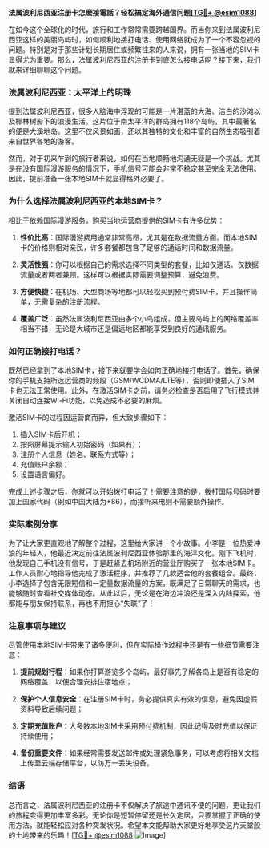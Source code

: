**法属波利尼西亚注册卡怎麽接電話？轻松搞定海外通信问题[[TG💪+ @esim1088](https://t.me/s/esim1088)]**

在如今这个全球化的时代，旅行和工作常常需要跨越国界。而当你来到法属波利尼西亚这样的美丽岛屿时，如何顺利地接打电话、使用网络就成为了一个不容忽视的问题。特别是对于那些计划长期居住或频繁往来的人来说，拥有一张当地的SIM卡显得尤为重要。那么，法属波利尼西亚的注册卡到底怎么接电话呢？接下来，我们就来详细聊聊这个问题。

### 法属波利尼西亚：太平洋上的明珠

提到法属波利尼西亚，很多人脑海中浮现的可能是一片湛蓝的大海、洁白的沙滩以及椰林树影下的浪漫生活。这片位于南太平洋的群岛拥有118个岛屿，其中最著名的便是大溪地岛。这里不仅风景如画，还以其独特的文化和丰富的自然生态吸引着来自世界各地的游客。

然而，对于初来乍到的旅行者来说，如何在当地顺畅地沟通无疑是一个挑战。尤其是在没有国际漫游服务的情况下，手机信号可能会非常不稳定甚至完全无法使用。因此，提前准备一张本地SIM卡就显得格外必要了。

### 为什么选择法属波利尼西亚的本地SIM卡？

相比于依赖国际漫游服务，购买当地运营商提供的SIM卡有许多优势：

1. **性价比高**：国际漫游费用通常非常高昂，尤其是在数据流量方面。而本地SIM卡的价格则相对亲民，许多套餐都包含了足够的通话时间和数据流量。
   
2. **灵活性强**：你可以根据自己的需求选择不同类型的套餐，比如仅通话、仅数据流量或者两者兼顾。这样可以根据实际需要调整预算，避免浪费。

3. **方便快捷**：在机场、大型商场等地都可以轻松买到预付费SIM卡，并且操作简单，无需复杂的注册流程。

4. **覆盖广泛**：虽然法属波利尼西亚由多个小岛组成，但主要岛屿上的网络覆盖率相当不错，无论是大城市还是偏远地区都能享受到良好的通讯服务。

### 如何正确接打电话？

既然已经拿到了本地SIM卡，接下来就要学会如何正确地接打电话了。首先，确保你的手机支持所选运营商的频段（GSM/WCDMA/LTE等），否则即使插入了SIM卡也无法正常使用。此外，在激活SIM卡之前，请务必检查是否启用了飞行模式并关闭自动连接Wi-Fi功能，以免造成不必要的麻烦。

激活SIM卡的过程因运营商而异，但大致步骤如下：

1. 插入SIM卡后开机；
2. 按照屏幕提示输入初始密码（如果有）；
3. 注册个人信息（姓名、联系方式等）；
4. 充值账户余额；
5. 设置语言偏好。

完成上述步骤之后，你就可以开始拨打电话了！需要注意的是，拨打国际号码时要加上国家代码（例如中国大陆为+86），而接听来电则不需要额外操作。

### 实际案例分享

为了让大家更直观地了解整个过程，这里给大家讲一个小故事。小李是一位热爱冲浪的年轻人，他最近决定前往法属波利尼西亚体验那里的海洋文化。刚下飞机时，他发现自己手机没有信号，于是赶紧去机场附近的营业厅购买了一张本地SIM卡。工作人员耐心地指导他完成了激活程序，并推荐了几款适合他的套餐组合。最终，小李选择了包含无限短信和一定量数据流量的方案，既满足了日常聊天的需求，也能够随时查看社交媒体动态。从此以后，无论是在海边冲浪还是深入内陆探索，他都能与朋友保持联系，再也不用担心“失联”了！

### 注意事项与建议

尽管使用本地SIM卡带来了诸多便利，但在实际操作过程中还是有一些细节需要注意：

1. **提前规划行程**：如果你打算游览多个岛屿，最好事先了解各岛上是否有稳定的网络覆盖，以便合理安排住宿地点；
   
2. **保护个人信息安全**：在注册SIM卡时，务必提供真实有效的信息，避免因虚假资料导致后续问题；
   
3. **定期充值账户**：大多数本地SIM卡采用预付费机制，因此记得及时充值以保证持续使用；
   
4. **备份重要文件**：如果经常需要发送邮件或处理紧急事务，可以考虑将相关文档上传至云端存储平台，以防万一丢失设备。

### 结语

总而言之，法属波利尼西亚的注册卡不仅解决了旅途中通讯不便的问题，更让我们的旅程变得更加丰富多彩。无论你是短暂停留还是长久定居，只要掌握了正确的使用方法，就能轻松应对各种突发状况。希望本文能帮助大家更好地享受这片天堂般的土地带来的乐趣！[[TG💪+ @esim1088](https://t.me/s/esim1088) ![Image](https://i.postimg.cc/4NQfJmqS/Snipaste-2025-05-13-00-14-12.png)]